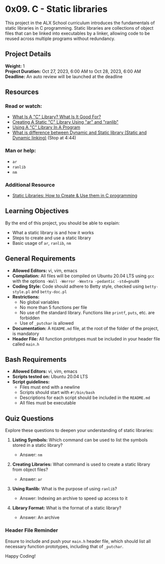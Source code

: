 # 0x09. C - Static libraries

This project in the ALX School curriculum introduces the fundamentals of static libraries in C programming. Static libraries are collections of object files that can be linked into executables by a linker, allowing code to be reused across multiple programs without redundancy.

## Project Details
**Weight:** 1  
**Project Duration:** Oct 27, 2023, 6:00 AM to Oct 28, 2023, 6:00 AM  
**Deadline:** An auto review will be launched at the deadline

## Resources

### Read or watch:
- [What Is A "C" Library? What Is It Good For?](#)
- [Creating A Static "C" Library Using "ar" and "ranlib"](#)
- [Using A "C" Library In A Program](#)
- [What is difference between Dynamic and Static library (Static and Dynamic linking)](#) (Stop at 4:44)

### Man or help:
- `ar`
- `ranlib`
- `nm`

### Additional Resource
- [Static Libraries: How to Create & Use them in C programming](#)

## Learning Objectives
By the end of this project, you should be able to explain:
- What a static library is and how it works
- Steps to create and use a static library
- Basic usage of `ar`, `ranlib`, `nm`

## General Requirements
- **Allowed Editors:** vi, vim, emacs
- **Compilation:** All files will be compiled on Ubuntu 20.04 LTS using `gcc` with the options `-Wall -Werror -Wextra -pedantic -std=gnu89`
- **Coding Style:** Code should adhere to Betty style, checked using `betty-style.pl` and `betty-doc.pl`
- **Restrictions:** 
  - No global variables
  - No more than 5 functions per file
  - No use of the standard library. Functions like `printf`, `puts`, etc. are forbidden
  - Use of `_putchar` is allowed
- **Documentation:** A `README.md` file, at the root of the folder of the project, is mandatory
- **Header File:** All function prototypes must be included in your header file called `main.h`

## Bash Requirements
- **Allowed Editors:** vi, vim, emacs
- **Scripts tested on:** Ubuntu 20.04 LTS
- **Script guidelines:** 
  - Files must end with a newline
  - Scripts should start with `#!/bin/bash`
  - Descriptions for each script should be included in the `README.md`
  - All files must be executable

## Quiz Questions
Explore these questions to deepen your understanding of static libraries:

1. **Listing Symbols:** Which command can be used to list the symbols stored in a static library?
   - Answer: `nm`

2. **Creating Libraries:** What command is used to create a static library from object files?
   - Answer: `ar`

3. **Using Ranlib:** What is the purpose of using `ranlib`?
   - Answer: Indexing an archive to speed up access to it

4. **Library Format:** What is the format of a static library?
   - Answer: An archive

### Header File Reminder
Ensure to include and push your `main.h` header file, which should list all necessary function prototypes, including that of `_putchar`.

Happy Coding!

